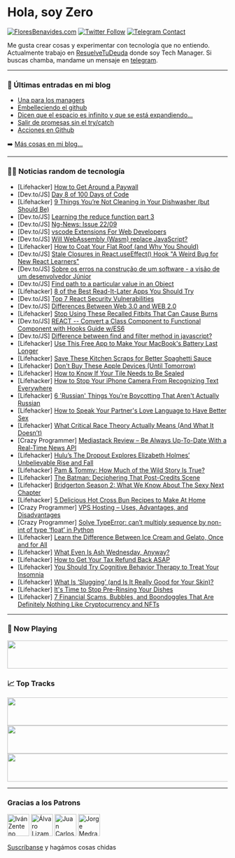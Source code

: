 # Hola, soy Zero

[![FloresBenavides.com](https://img.shields.io/website?down_message=oops&label=MiBlog&style=for-the-badge&up_message=online&url=https%3A%2F%2Ffloresbenavides.com)](https://floresbenavides.com) [![Twitter Follow](https://img.shields.io/twitter/follow/ZeroDragon?color=%231DA1F2&label=Follow&logo=twitter&logoColor=ffffff&style=for-the-badge)](https://twitter.com/zerodragon) [![Telegram Contact](https://img.shields.io/badge/escr%C3%ADbeme-ZeroDragon-%2326A5E4?style=for-the-badge&logo=telegram)](https://t.me/zerodragon)

Me gusta crear cosas y experimentar con tecnología que no entiendo.
Actualmente trabajo en [ResuelveTuDeuda](http://github.com/resuelve) donde soy Tech Manager.
Si buscas chamba, mandame un mensaje en [telegram](https://t.me/zerodragon).

---

### 📕 Últimas entradas en mi blog
<!-- BLOG-POST-LIST:START -->
- [Una para los managers](https://floresbenavides.com/una-para-los-managers/)
- [Embelleciendo el github](https://floresbenavides.com/embelleciendo-el-github/)
- [Dicen que el espacio es infinito y que se está expandiendo…](https://floresbenavides.com/dicen-que-el-espacio-es-infinito-y-que-se-esta-expandiendo/)
- [Salir de promesas sin el try/catch](https://floresbenavides.com/salir-de-promesas-sin-el-try-catch/)
- [Acciones en Github](https://floresbenavides.com/acciones-en-github/)
<!-- BLOG-POST-LIST:END -->

➡️ [Más cosas en mi blog...](https://floresbenavides.com)

---

### 👨‍💻 Noticias random de tecnología
<!-- TECH-POSTS:START -->
- [Lifehacker] [How to Get Around a Paywall](https://lifehacker.com/how-to-get-around-a-paywall-1848617781)
- [Dev.to/JS] [Day 8 of 100 Days of Code](https://dev.to/nkemdev/day-8-of-100-days-of-code-4p10)
- [Lifehacker] [9 Things You’re Not Cleaning in Your Dishwasher &lpar;but Should Be&rpar;](https://lifehacker.com/9-things-you-re-not-cleaning-in-your-dishwasher-but-sh-1848616966)
- [Dev.to/JS] [Learning the reduce function part 3](https://dev.to/quality_pre/javascript-reduce-part-3-3moe)
- [Dev.to/JS] [Ng-News: Issue 22/09](https://dev.to/rainerhahnekamp/ng-news-issue-2209-b48)
- [Dev.to/JS] [vscode Extensions For Web Developers](https://dev.to/l1gend/top-5-vscode-extensions-for-web-developers-cb2)
- [Dev.to/JS] [Will WebAssembly &lpar;Wasm&rpar; replace JavaScript?](https://dev.to/jamesuk189/will-webassembly-wasm-replace-javascript-52fb)
- [Lifehacker] [How to Coat Your Flat Roof &lpar;and Why You Should&rpar;](https://lifehacker.com/how-to-coat-your-flat-roof-and-why-you-should-1848616415)
- [Dev.to/JS] [Stale Closures in React.useEffect&lpar;&rpar; Hook &quot;A Weird Bug for New React Learners&quot;](https://dev.to/pbucky/stale-closures-in-reactuseeffect-hook-a-weird-bug-for-new-react-learners-2n7k)
- [Dev.to/JS] [Sobre os erros na construção de um software - a visão de um desenvolvedor Júnior](https://dev.to/eduardocappellotto/sobre-os-erros-na-construcao-de-um-software-a-visao-de-um-desenvolvedor-junior-2739)
- [Dev.to/JS] [Find path to a particular value in an Object](https://dev.to/sonai95/find-path-to-a-particular-value-in-an-object-40f5)
- [Lifehacker] [8 of the Best Read-It-Later Apps You Should Try](https://lifehacker.com/8-of-the-best-read-it-later-apps-you-should-try-1848616538)
- [Dev.to/JS] [Top 7 React Security Vulnerabilities](https://dev.to/sananayab/top-7-react-security-vulnerabilities-5d48)
- [Dev.to/JS] [Differences Between Web 3.0 and WEB 2.0](https://dev.to/iyanuloluwamiracle/differences-between-web-30-and-web-20-23nh)
- [Lifehacker] [Stop Using These Recalled Fitbits That Can Cause Burns](https://lifehacker.com/stop-using-these-recalled-fitbits-that-can-cause-burns-1848617138)
- [Dev.to/JS] [REACT -- Convert a Class Component to Functional Component with Hooks Guide w/ES6](https://dev.to/gregpetropoulos/react-convert-a-class-component-to-functional-component-with-hooks-guide-wes6-4ae0)
- [Dev.to/JS] [Difference between find and filter method in javascript?](https://dev.to/shijug/difference-between-find-and-filter-method-in-javascript-1ddj)
- [Lifehacker] [Use This Free App to Make Your MacBook&#39;s Battery Last Longer](https://lifehacker.com/use-this-free-app-to-make-your-macbooks-battery-last-lo-1848616014)
- [Lifehacker] [Save These Kitchen Scraps for Better Spaghetti Sauce](https://lifehacker.com/save-these-kitchen-scraps-for-better-spaghetti-sauce-1848616848)
- [Lifehacker] [Don&#39;t Buy These Apple Devices &lpar;Until Tomorrow&rpar;](https://lifehacker.com/dont-buy-these-apple-devices-until-tomorrow-1848616287)
- [Lifehacker] [How to Know If Your Tile Needs to Be Sealed](https://lifehacker.com/how-to-know-if-your-tile-needs-to-be-sealed-1848616095)
- [Lifehacker] [How to Stop Your iPhone Camera From Recognizing Text Everywhere](https://lifehacker.com/how-to-stop-your-iphone-camera-from-recognizing-text-ev-1848615905)
- [Lifehacker] [6 &#39;Russian&#39; Things You&#39;re Boycotting That Aren&#39;t Actually Russian](https://lifehacker.com/6-russian-things-youre-boycotting-that-arent-actually-r-1848616315)
- [Lifehacker] [How to Speak Your Partner&#39;s Love Language to Have Better Sex](https://lifehacker.com/how-to-speak-your-partners-love-language-to-have-better-1848591548)
- [Lifehacker] [What Critical Race Theory Actually Means &lpar;And What It Doesn’t&rpar;](https://lifehacker.com/what-critical-race-theory-actually-means-and-what-it-d-1848616155)
- [Crazy Programmer] [Mediastack Review – Be Always Up-To-Date With a Real-Time News API](https://www.thecrazyprogrammer.com/2022/03/mediastack-review.html)
- [Lifehacker] [Hulu’s The Dropout Explores Elizabeth Holmes’ Unbelievable Rise and Fall](https://lifehacker.com/hulu-s-the-dropout-explores-elizabeth-holmes-unbelieva-1848613627)
- [Lifehacker] [Pam &amp; Tommy: How Much of the Wild Story Is True?](https://lifehacker.com/pam-tommy-how-much-of-the-wild-story-is-true-1848613588)
- [Lifehacker] [The Batman: Deciphering That Post-Credits Scene](https://lifehacker.com/the-batman-deciphering-that-post-credits-scene-1848613573)
- [Lifehacker] [Bridgerton Season 2: What We Know About The Sexy Next Chapter](https://lifehacker.com/bridgerton-season-2-what-we-know-about-the-sexy-next-c-1848612250)
- [Lifehacker] [5 Delicious Hot Cross Bun Recipes to Make At Home](https://lifehacker.com/5-delicious-hot-cross-bun-recipes-to-make-at-home-1848612212)
- [Crazy Programmer] [VPS Hosting – Uses, Advantages, and Disadvantages](https://www.thecrazyprogrammer.com/2022/03/vps-hosting.html)
- [Crazy Programmer] [Solve TypeError: can’t multiply sequence by non-int of type ‘float’ in Python](https://www.thecrazyprogrammer.com/2022/03/cant-multiply-sequence-by-non-int-of-type-float.html)
- [Lifehacker] [Learn the Difference Between Ice Cream and Gelato, Once and for All](https://lifehacker.com/learn-the-difference-between-ice-cream-and-gelato-once-1848602909)
- [Lifehacker] [What Even Is Ash Wednesday, Anyway?](https://lifehacker.com/what-even-is-ash-wednesday-anyway-1848603192)
- [Lifehacker] [How to Get Your Tax Refund Back ASAP](https://lifehacker.com/how-to-get-your-tax-refund-back-asap-1848603071)
- [Lifehacker] [You Should Try Cognitive Behavior Therapy to Treat Your Insomnia](https://lifehacker.com/you-should-try-cognitive-behavior-therapy-to-treat-your-1848602131)
- [Lifehacker] [What Is ‘Slugging’ &lpar;and Is It Really Good for Your Skin&rpar;?](https://lifehacker.com/what-is-slugging-and-is-it-really-good-for-your-skin-1848602292)
- [Lifehacker] [It&#39;s Time to Stop Pre-Rinsing Your Dishes](https://lifehacker.com/its-time-to-stop-pre-rinsing-your-dishes-1848601416)
- [Lifehacker] [7 Financial Scams, Bubbles, and Boondoggles That Are Definitely Nothing Like Cryptocurrency and NFTs](https://lifehacker.com/7-financial-scams-bubbles-and-boondoggles-that-are-de-1848596255)<!-- TECH-POSTS:END -->

---

### 🎵 Now Playing
<a href="https://spotify-now-playing-dun.vercel.app/now-playing?open"><img src="https://spotify-now-playing-dun.vercel.app/now-playing" width="540" height="64"></a>

### 📈 Top Tracks
<a href="https://spotify-now-playing-dun.vercel.app/top-tracks?i=1&open"><img src="https://spotify-now-playing-dun.vercel.app/top-tracks?i=1" width="540" height="64"></a>
<a href="https://spotify-now-playing-dun.vercel.app/top-tracks?i=2&open"><img src="https://spotify-now-playing-dun.vercel.app/top-tracks?i=2" width="540" height="64"></a>
<a href="https://spotify-now-playing-dun.vercel.app/top-tracks?i=3&open"><img src="https://spotify-now-playing-dun.vercel.app/top-tracks?i=3" width="540" height="64"></a>

---

### Gracias a los Patrons
[<img src="https://avatars.githubusercontent.com/u/243380?v=4" alt="Iván Zenteno" width="50px">](https://github.com/k001) [<img src="https://avatars.githubusercontent.com/u/19955639?v=4" alt="Álvaro Lizama" width="50px">](https://github.com/alvarolizama) [<img src="https://avatars.githubusercontent.com/u/2718753?v=4" alt="Juan Carlos Ruiz" width="50px">](https://github.com/JuanCrg90) [<img src="https://avatars.githubusercontent.com/u/37025?v=4" alt="Jorge Medrano" width="50px">](https://github.com/h1pp1e) 

[Suscríbanse](https://www.patreon.com/zerodragon) y hagámos cosas chidas
